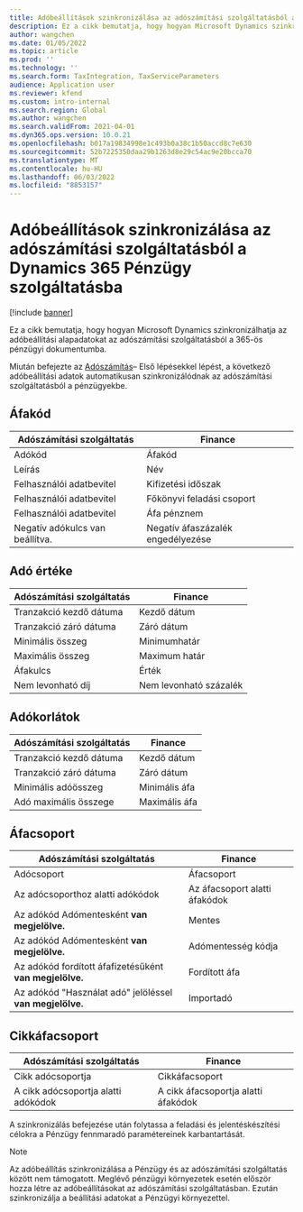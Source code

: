 ```yaml
---
title: Adóbeállítások szinkronizálása az adószámítási szolgáltatásból a Dynamics 365 Pénzügy szolgáltatásba
description: Ez a cikk bemutatja, hogy hogyan Microsoft Dynamics szinkronizálhatja az adóbeállítási alapadatokat az adószámítási szolgáltatásból a 365-ös pénzügyi dokumentumba.
author: wangchen
ms.date: 01/05/2022
ms.topic: article
ms.prod: ''
ms.technology: ''
ms.search.form: TaxIntegration, TaxServiceParameters
audience: Application user
ms.reviewer: kfend
ms.custom: intro-internal
ms.search.region: Global
ms.author: wangchen
ms.search.validFrom: 2021-04-01
ms.dyn365.ops.version: 10.0.21
ms.openlocfilehash: b017a19834998e1c493b0a38c1b50accd8c7e630
ms.sourcegitcommit: 52b7225350daa29b1263d8e29c54ac9e20bcca70
ms.translationtype: MT
ms.contentlocale: hu-HU
ms.lasthandoff: 06/03/2022
ms.locfileid: "8853157"
---
```

# <a name="sync-the-tax-setup-from-the-tax-calculation-service-to-dynamics-365-finance"></a>Adóbeállítások szinkronizálása az adószámítási szolgáltatásból a Dynamics 365 Pénzügy szolgáltatásba

[!include [banner](../includes/banner.md)]

Ez a cikk bemutatja, hogy hogyan Microsoft Dynamics szinkronizálhatja az adóbeállítási alapadatokat az adószámítási szolgáltatásból a 365-ös pénzügyi dokumentumba.

Miután befejezte az [Adószámítás](global-get-started-with-tax-calculation-service.md)– Első lépésekkel lépést, a következő adóbeállítási adatok automatikusan szinkronizálódnak az adószámítási szolgáltatásból a pénzügyekbe.

## <a name="sales-tax-code"></a>Áfakód

| Adószámítási szolgáltatás           | Finance                             |
| --------------------------------- | ----------------------------------- |
| Adókód                          | Áfakód                      |
| Leírás                       | Név                                |
| Felhasználói adatbevitel                        | Kifizetési időszak                   |
| Felhasználói adatbevitel                        | Főkönyvi feladási csoport                |
| Felhasználói adatbevitel                        | Áfa pénznem                  |
| Negatív adókulcs van beállítva. | Negatív áfaszázalék engedélyezése |

## <a name="tax-value"></a>Adó értéke

| Adószámítási szolgáltatás | Finance                   |
| ----------------------- | ------------------------- |
| Tranzakció kezdő dátuma   | Kezdő dátum                 |
| Tranzakció záró dátuma     | Záró dátum                   |
| Minimális összeg          | Minimumhatár             |
| Maximális összeg          | Maximum határ             |
| Áfakulcs                | Érték                     |
| Nem levonható díj     | Nem levonható százalék |

## <a name="tax-limits"></a>Adókorlátok

| Adószámítási szolgáltatás | Finance           |
| ----------------------- | ----------------- |
| Tranzakció kezdő dátuma   | Kezdő dátum         |
| Tranzakció záró dátuma     | Záró dátum           |
| Minimális adóösszeg      | Minimális áfa |
| Adó maximális összege      | Maximális áfa |

## <a name="sales-tax-group"></a>Áfacsoport

| Adószámítási szolgáltatás                         | Finance                                    |
| ----------------------------------------------- | ------------------------------------------ |
| Adócsoport                                       | Áfacsoport                            |
| Az adócsoporthoz alatti adókódok                  | Az áfacsoport alatti áfakódok |
| Az adókód Adómentesként **van megjelölve.**         | Mentes                                     |
| Az adókód Adómentesként **van megjelölve.**         | Adómentesség kódja                                |
| Az adókód fordított áfafizetésűként **van megjelölve.** | Fordított áfa                             |
| Az adókód "Használat adó" jelöléssel **van megjelölve.**        | Importadó                                    |

## <a name="item-sales-tax-group"></a>Cikkáfacsoport

| Adószámítási szolgáltatás             | Finance                                         |
| ----------------------------------- | ----------------------------------------------- |
| Cikk adócsoportja                      | Cikkáfacsoport                            |
| A cikk adócsoportja alatti adókódok | A cikk áfacsoportja alatti áfakódok |

A szinkronizálás befejezése után folytassa a feladási és jelentéskészítési célokra a Pénzügy fennmaradó paramétereinek karbantartását.

> [!NOTE]
> Az adóbeállítás szinkronizálása a Pénzügy és az adószámítási szolgáltatás között nem támogatott. Meglévő pénzügyi környezetek esetén először hozza létre az adóbeállításokat az adószámítási szolgáltatásban. Ezután szinkronizálja a beállítási adatokat a Pénzügyi környezettel.
